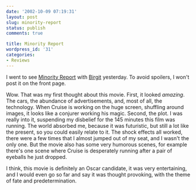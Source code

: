 ```yaml
---
date: '2002-10-09 07:19:31'
layout: post
slug: minority-report
status: publish
comments: true

title: Minority Report
wordpress_id: '31'
categories:
- Reviews
---
```


I went to see [Minority Report](http://us.imdb.com/Title?0181689) with [Birgit](http://www.aerin.de) yesterday.
To avoid spoilers, I won't post it on the front page.

Wow. That was my first thought about this movie.
First, it looked _amazing_. The cars, the abundance of advertisements, and, most of all, the technology. When Cruise is working on the huge screen, shuffling around images, it looks like a conjurer working his magic.
Second, the plot. I was really into it, suspending my disbelief for the 145 minutes this film was running. The world absorbed me, because it was futuristic, but still a lot like the present, so you could easily relate to it. The shock effects all worked, there were a few times that I almost jumped out of my seat, and I wasn't the only one.
But the movie also has some very humorous scenes, for example there's one scene where Cruise is desperately running after a pair of eyeballs he just dropped.

I think, this movie is definitely an Oscar candidate, it was very entertaining, and I would even go so far and say it was thought provoking, with the theme of fate and predetermination.
